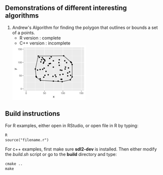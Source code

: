 ## Demonstrations of different interesting algorithms

1. Andrew's Algorithm for finding the polygon that outlines or bounds
   a set of a points.
   - R version   : complete
   - C++ version : incomplete 
   <img src="screenshots/convexhull/1.png" width=50% height=50%>

## Build instructions
   For R examples, either open in RStudio, or open file in R by typing:
   ```
   R
   source("filename.r")
   ```
   For c++ examples, first make sure **sdl2-dev** is installed. Then either modify the 
   *build.sh* script or go to the **build** directory and type: 
   ``` 
   cmake ..
   make
   ```
